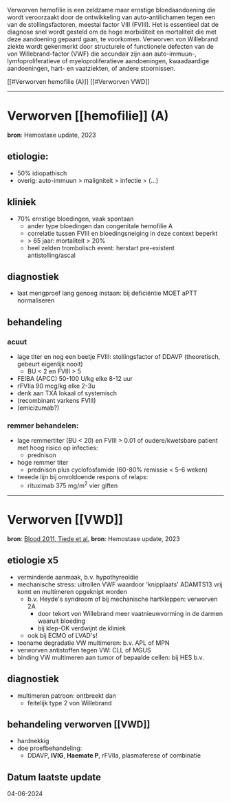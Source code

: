 Verworven hemofilie is een zeldzame maar ernstige bloedaandoening die wordt veroorzaakt door de ontwikkeling van auto-antilichamen tegen een van de stollingsfactoren, meestal factor VIII (FVIII). Het is essentieel dat de diagnose snel wordt gesteld om de hoge morbiditeit en mortaliteit die met deze aandoening gepaard gaan, te voorkomen. Verworven von Willebrand ziekte wordt gekenmerkt door structurele of functionele defecten van de von Willebrand-factor (VWF) die secundair zijn aan auto-immuun-, lymfoproliferatieve of myeloproliferatieve aandoeningen, kwaadaardige aandoeningen, hart- en vaatziekten, of andere stoornissen.

[[#Verworven hemofilie (A)]]
[[#Verworven VWD]]
____
# Verworven [[hemofilie]] (A)
**bron**: Hemostase update, 2023
## etiologie:
- 50% idiopathisch
- overig: auto-immuun > maligniteit > infectie > (...)
## kliniek
- 70% ernstige bloedingen, vaak spontaan
	- ander type bloedingen dan congenitale hemofilie A
	- correlatie tussen FVIII en bloedingsneiging in deze context beperkt
	- \> 65 jaar: mortaliteit > 20%
	- heel zelden trombolisch event: herstart pre-existent antistolling/ascal
## diagnostiek
- laat mengproef lang genoeg instaan: bij deficiëntie MOET aPTT normaliseren
## behandeling
### acuut
- lage titer en nog een beetje FVIII: stollingsfactor of DDAVP (theoretisch, gebeurt eigenlijk nooit)
	- BU < 2 en FVIII > 5
- FEIBA (APCC) 50-100 U/kg elke 8-12 uur
- rFVIIa 90 mcg/kg elke 2-3u
- denk aan TXA lokaal of systemisch
- (recombinant varkens FVIII)
- (emicizumab?)
### remmer behandelen:
- lage remmertiter (BU < 20) en FVIII > 0.01 of oudere/kwetsbare patient met hoog risico op infecties:
	- prednison
- hoge remmer titer
	- prednison plus cyclofosfamide (60-80% remissie < 5-6 weken)
- tweede lijn bij onvoldoende respons of relaps: 
	- rituximab 375 mg/m<sup>2</sup> vier giften
___
# Verworven [[VWD]]
**bron**: [Blood 2011, Tiede et al.](https://ashpublications.org/blood/article/117/25/6777/24352/How-I-treat-the-acquired-von-Willebrand-syndrome)
**bron**: Hemostase update, 2023
## etiologie x5
- verminderde aanmaak, b.v. hypothyreoïdie
- mechanische stress: uitrollen VWF waardoor 'knipplaats' ADAMTS13 vrij komt en multimeren opgeknipt worden
	- b.v. Heyde's syndroom of bij mechanische hartkleppen: verworven 2A
		- door tekort von Willebrand meer vaatnieuwvorming in de darmen waaruit bloeding
		- bij klep-OK verdwijnt de kliniek
	- ook bij ECMO of LVAD's!
- toename degradatie VW multimeren: b.v. APL of MPN
- verworven antistoffen tegen VW: CLL of MGUS
- binding VW multimeren aan tumor of bepaalde cellen: bij HES b.v.
## diagnostiek
- multimeren patroon: ontbreekt dan
	- feitelijk type 2 von Willebrand
## behandeling verworven [[VWD]]
- hardnekkig
- doe proefbehandeling:
	- DDAVP, **IVIG**, **Haemate P**, rFVIIa, plasmaferese of combinatie
## Datum laatste update
04-06-2024